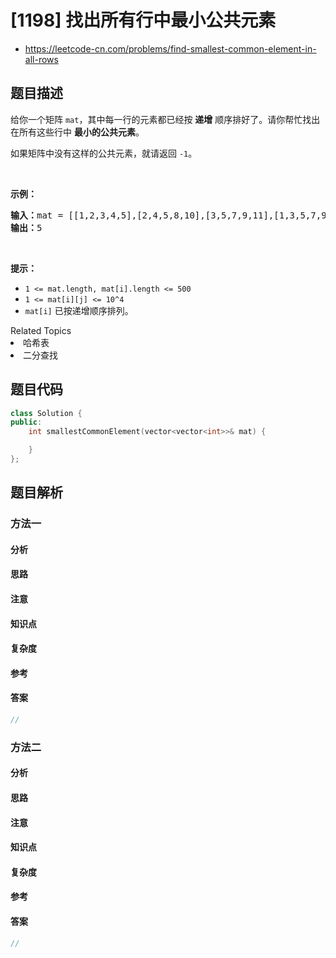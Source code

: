 

# [1198] 找出所有行中最小公共元素
* https://leetcode-cn.com/problems/find-smallest-common-element-in-all-rows


## 题目描述

<p>给你一个矩阵&nbsp;<code>mat</code>，其中每一行的元素都已经按 <strong>递增</strong> 顺序排好了。请你帮忙找出在所有这些行中 <strong>最小的公共元素</strong>。</p>

<p>如果矩阵中没有这样的公共元素，就请返回&nbsp;<code>-1</code>。</p>

<p>&nbsp;</p>

<p><strong>示例：</strong></p>

<pre><strong>输入：</strong>mat = [[1,2,3,4,5],[2,4,5,8,10],[3,5,7,9,11],[1,3,5,7,9]]
<strong>输出：</strong>5
</pre>

<p>&nbsp;</p>

<p><strong>提示：</strong></p>

<ul>
	<li><code>1 &lt;= mat.length, mat[i].length &lt;= 500</code></li>
	<li><code>1 &lt;= mat[i][j] &lt;= 10^4</code></li>
	<li><code>mat[i]</code>&nbsp;已按递增顺序排列。</li>
</ul>
<div><div>Related Topics</div><div><li>哈希表</li><li>二分查找</li></div></div>


## 题目代码

```cpp
class Solution {
public:
    int smallestCommonElement(vector<vector<int>>& mat) {

    }
};
```


## 题目解析


### 方法一

#### 分析

#### 思路

#### 注意

#### 知识点

#### 复杂度

#### 参考

#### 答案

```cpp
//
```


### 方法二

#### 分析

#### 思路

#### 注意

#### 知识点

#### 复杂度

#### 参考

#### 答案

```cpp
//
```


